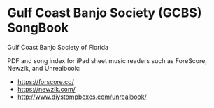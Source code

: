 # Gulf Coast Banjo Society (GCBS) SongBook

Gulf Coast Banjo Society of Florida

PDF and song index for iPad sheet music readers such as ForeScore, Newzik, and Unrealbook:

* https://forscore.co/
* https://newzik.com/
* http://www.diystompboxes.com/unrealbook/
